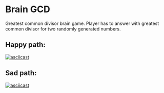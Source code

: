 # Brain GCD

Greatest common divisor brain game. Player has to answer with greatest common divisor for two randomly generated numbers.

## Happy path:

[![asciicast](https://asciinema.org/a/RkoKw14thCPrba8G6lPYfE4zo.svg)](https://asciinema.org/a/RkoKw14thCPrba8G6lPYfE4zo?autoplay=1&theme=solarized-light)

## Sad path:

[![asciicast](https://asciinema.org/a/7a2EoI3R4996aWIrHJ1qjgWi5.svg)](https://asciinema.org/a/7a2EoI3R4996aWIrHJ1qjgWi5?autoplay=1&theme=solarized-light)

